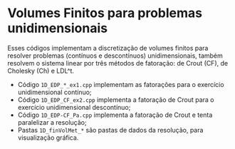 # Volumes Finitos para problemas unidimensionais

Esses códigos implementam a discretização de volumes finitos para resolver problemas (contínuos e descontínuos) unidimensionais, também resolvem o sistema linear por três métodos de fatoração: de Crout (CF), de Cholesky (Ch) e LDL^t.

- Código `1D_EDP_*_ex1.cpp` implementam as fatorações para o exercício unidimensional contínuo;
- Código `1D_EDP_CF_ex2.cpp` implementa a fatoração de Crout para o exercício unidimensional descontínuo;
- Código `1D_EDP-CF_Pa.cpp` implementa a fatoração de Crout e tenta paralelizar a resolução;
- Pastas `1D_finVolMet_*` são pastas de dados da resolução, para visualização gráfica.